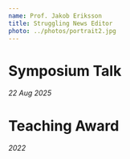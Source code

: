 ```yaml
---
name: Prof. Jakob Eriksson
title: Struggling News Editor
photo: ../photos/portrait2.jpg
---
```


# Symposium Talk
_22 Aug 2025_


# Teaching Award
_2022_

